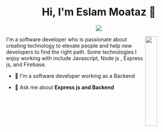 
<h1 align="center">Hi, I'm Eslam Moataz 👋</h1>
<p align="center">
    <a href="https://www.linkedin.com/in/eslammoataz"><img src="https://img.shields.io/badge/linkedin-%230177B5?style=flat&logo=linkedin&logoColor=white"/></a>
  </p>
  
  <img src="https://github.com/mohamedabusrea/mohamedabusrea/blob/master/profile-img.png" align="right" width="25%"/>

I'm a software developer who is passionate about creating technology to elevate people and help new developers to find the right path. Some technologies I enjoy working with include Javascript, Node js , Express js, and Firebase.

- 🔭 I'm a software developer working as a Backend 

- 💬 Ask me about **Express js and Backend**
